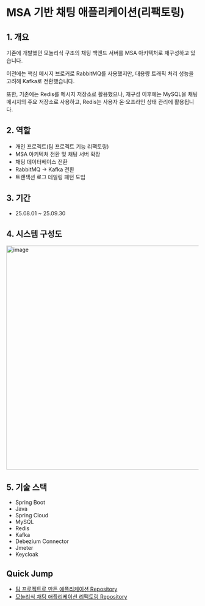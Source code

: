 # MSA 기반 채팅 애플리케이션(리팩토링)

## 1. 개요
기존에 개발했던 모놀리식 구조의 채팅 백엔드 서버를 MSA 아키텍처로 재구성하고 있습니다.

이전에는 핵심 메시지 브로커로 RabbitMQ를 사용했지만, 대용량 트래픽 처리 성능을 고려해 Kafka로 전환했습니다.

또한, 기존에는 Redis를 메시지 저장소로 활용했으나, 재구성 이후에는 MySQL을 채팅 메시지의 주요 저장소로 사용하고, Redis는 사용자 온·오프라인 상태 관리에 활용됩니다.

## 2. 역할
- 개인 프로젝트(팀 프로젝트 기능 리팩토링)
- MSA 아키텍처 전환 및 채팅 서버 확장
- 채팅 데이터베이스 전환
- RabbitMQ -> Kafka 전환
- 트랜잭션 로그 테일링 패턴 도입

## 3. 기간
- 25.08.01 ~ 25.09.30

## 4. 시스템 구성도
<img width="1065" height="586" alt="image" src="https://github.com/user-attachments/assets/606fc0e2-572c-4b71-8601-b57ff9da156d" />

## 5. 기술 스택
- Spring Boot
- Java
- Spring Cloud
- MySQL
- Redis
- Kafka
- Debezium Connector
- Jmeter
- Keycloak

## Quick Jump
- [팀 프로젝트로 만든 애플리케이션 Repository](https://github.com/nicehcy2/yeongkkuel-server)
- [모놀리식 채팅 애플리케이션 리팩토링 Repository](https://github.com/nicehcy2/Login-Websocket-STOPM)
